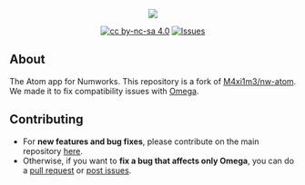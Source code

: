 <p align="center"><img src="https://github.com/Omega-Numworks/Omega-Design/blob/master/Omega-Atom.png" /></p>

<p align="center">
  <a href="https://creativecommons.org/licenses/by-nc-sa/4.0/"><img alt="cc by-nc-sa 4.0" src="https://img.shields.io/badge/License-CC%20BY--NC--SA%204.0-lightgrey.svg?logo=creative%20commons&style=for-the-badge" /></a>
  <a href="https://github.com/Omega-Numworks/Omega-Atom/issues"><img alt="Issues" src="https://img.shields.io/github/issues/Omega-Numworks/Omega-Atom.svg?logo=git&style=for-the-badge" /></a>
</p>

## About

The Atom app for Numworks. This repository is a fork of [M4xi1m3/nw-atom](https://github.com/M4xi1m3/nw-atom). We made it to fix compatibility issues with [Omega](https://github.com/Omega-Numworks/Omega).

## Contributing

* For **new features and bug fixes**, please contribute on the main repository [here](https://github.com/M4xi1m3/nw-atom).
* Otherwise, if you want to **fix a bug that affects only Omega**, you can do a [pull request](https://github.com/Omega-Numworks/Omega-Atom/pulls) or [post issues](https://github.com/Omega-Numworks/Omega-Atom/issues).
